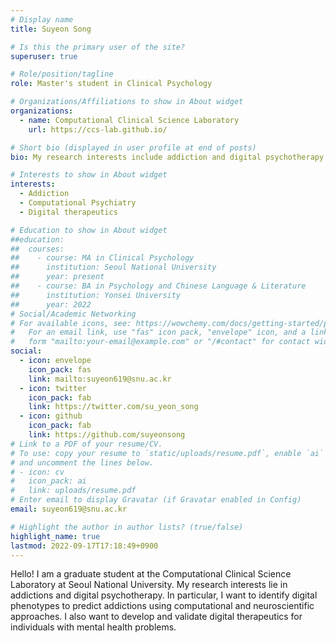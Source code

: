 ```yaml
---
# Display name
title: Suyeon Song

# Is this the primary user of the site?
superuser: true

# Role/position/tagline
role: Master's student in Clinical Psychology

# Organizations/Affiliations to show in About widget
organizations:
  - name: Computational Clinical Science Laboratory
    url: https://ccs-lab.github.io/

# Short bio (displayed in user profile at end of posts)
bio: My research interests include addiction and digital psychotherapy.

# Interests to show in About widget
interests:
  - Addiction
  - Computational Psychiatry
  - Digital therapeutics

# Education to show in About widget
##education:
##  courses:
##    - course: MA in Clinical Psychology
##      institution: Seoul National University
##      year: present
##    - course: BA in Psychology and Chinese Language & Literature
##      institution: Yonsei University
##      year: 2022
# Social/Academic Networking
# For available icons, see: https://wowchemy.com/docs/getting-started/page-builder/#icons
#   For an email link, use "fas" icon pack, "envelope" icon, and a link in the
#   form "mailto:your-email@example.com" or "/#contact" for contact widget.
social:
  - icon: envelope
    icon_pack: fas
    link: mailto:suyeon619@snu.ac.kr
  - icon: twitter
    icon_pack: fab
    link: https://twitter.com/su_yeon_song
  - icon: github
    icon_pack: fab
    link: https://github.com/suyeonsong
# Link to a PDF of your resume/CV.
# To use: copy your resume to `static/uploads/resume.pdf`, enable `ai` icons in `params.toml`,
# and uncomment the lines below.
# - icon: cv
#   icon_pack: ai
#   link: uploads/resume.pdf
# Enter email to display Gravatar (if Gravatar enabled in Config)
email: suyeon619@snu.ac.kr

# Highlight the author in author lists? (true/false)
highlight_name: true
lastmod: 2022-09-17T17:18:49+0900
---
```


Hello! I am a graduate student at the Computational Clinical Science Laboratory at Seoul National University. My research interests lie in addictions and digital psychotherapy. In particular, I want to identify digital phenotypes to predict addictions using computational and neuroscientific approaches. I also want to develop and validate digital therapeutics for individuals with mental health problems.
